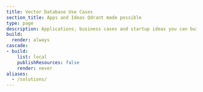 ```yaml
---
title: Vector Database Use Cases
section_title: Apps and Ideas Qdrant made possible
type: page
description: Applications, business cases and startup ideas you can build with Qdrant vector search engine.
build:
  render: always
cascade:
- build:
    list: local
    publishResources: false
    render: never
aliases:
  - /solutions/
---
```


